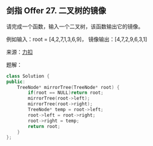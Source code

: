 ## 剑指 Offer 27. 二叉树的镜像
请完成一个函数，输入一个二叉树，该函数输出它的镜像。

例如输入：root = [4,2,7,1,3,6,9]，
镜像输出：[4,7,2,9,6,3,1]

来源：[力扣](https://leetcode-cn.com/problems/er-cha-shu-de-jing-xiang-lcof)

题解：
```C++
class Solution {
public:
    TreeNode* mirrorTree(TreeNode* root) {
        if(root == NULL)return root;
        mirrorTree(root->left);
        mirrorTree(root->right);
        TreeNode* temp = root->left;
        root->left = root->right;
        root->right = temp;
        return root;
    }
};
```
